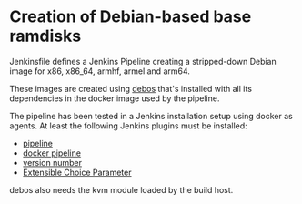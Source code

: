 # Creation of Debian-based base ramdisks

Jenkinsfile defines a Jenkins Pipeline creating a stripped-down
Debian image for x86, x86_64, armhf, armel and arm64.

These images are created using [debos](https://github.com/go-debos/debos)
that's installed with all its dependencies in the docker image used by
the pipeline.

The pipeline has been tested in a Jenkins installation setup using docker
as agents.
At least the following Jenkins plugins must be installed:

- [pipeline](https://wiki.jenkins-ci.org/display/JENKINS/Pipeline+Plugin)
- [docker pipeline](http://wiki.jenkins-ci.org/display/JENKINS/Docker+Pipeline+Plugin)
- [version number](https://wiki.jenkins-ci.org/display/JENKINS/Version+Number+Plugin)
- [Extensible Choice Parameter](https://wiki.jenkins.io/display/JENKINS/Extensible+Choice+Parameter+plugin)

debos also needs the kvm module loaded by the build host.

